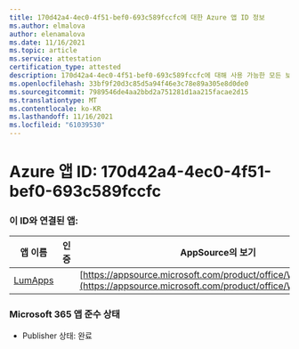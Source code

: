 ```yaml
---
title: 170d42a4-4ec0-4f51-bef0-693c589fccfc에 대한 Azure 앱 ID 정보
ms.author: elmalova
author: elenamalova
ms.date: 11/16/2021
ms.topic: article
ms.service: attestation
certification_type: attested
description: 170d42a4-4ec0-4f51-bef0-693c589fccfc에 대해 사용 가능한 모든 보안 및 규정 준수 정보
ms.openlocfilehash: 33bf9f20d3c85d5a94f46e3c78e89a305e8d0de0
ms.sourcegitcommit: 7989546de4aa2bbd2a751281d1aa215facae2d15
ms.translationtype: MT
ms.contentlocale: ko-KR
ms.lasthandoff: 11/16/2021
ms.locfileid: "61039530"
---
```

# <a name="azure-app-id-170d42a4-4ec0-4f51-bef0-693c589fccfc"></a>Azure 앱 ID: 170d42a4-4ec0-4f51-bef0-693c589fccfc


### <a name="apps-associated-with-this-id"></a>이 ID와 연결된 앱:
| **앱 이름** | **인증** | **AppSource의 보기** |
|--------------|---------------|-----------------------|
| [LumApps](https://docs.microsoft.com/microsoft-365-app-certification/forward/WA200001015) |  | [https://appsource.microsoft.com/product/office/WA200001015](https://appsource.microsoft.com/product/office/WA200001015) |

### <a name="microsoft-365-app-compliance-status"></a>Microsoft 365 앱 준수 상태
- Publisher 상태: 완료

